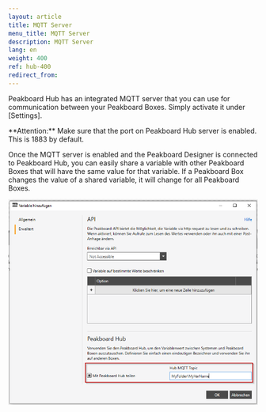 ```yaml
---
layout: article
title: MQTT Server
menu_title: MQTT Server
description: MQTT Server 
lang: en
weight: 400
ref: hub-400
redirect_from:
---
```

Peakboard Hub has an integrated MQTT server that you can use for communication between your Peakboard Boxes. 
Simply activate it under [Settings].

<div class="box-warning" markdown="1"> **Attention:**
Make sure that the port on Peakboard Hub server is enabled. This is 1883 by default.
</div>

Once the MQTT server is enabled and the Peakboard Designer is connected to Peakboard Hub, you can easily share a variable with other Peakboard Boxes that will have the same value for that variable. 
If a Peakboard Box changes the value of a shared variable, it will change for all Peakboard Boxes.

![MQTT Server](/assets/images/hub/hub_mqtt1.png) 
